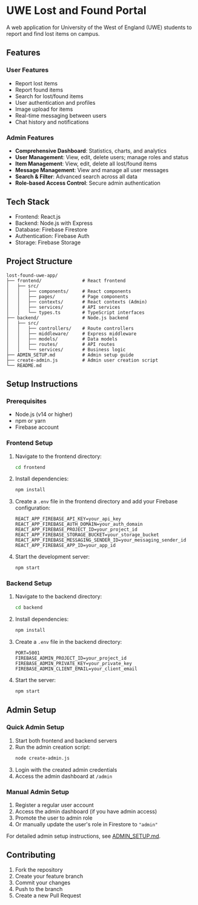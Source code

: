 # UWE Lost and Found Portal

A web application for University of the West of England (UWE) students to report and find lost items on campus.

## Features

### User Features
- Report lost items
- Report found items
- Search for lost/found items
- User authentication and profiles
- Image upload for items
- Real-time messaging between users
- Chat history and notifications

### Admin Features
- **Comprehensive Dashboard**: Statistics, charts, and analytics
- **User Management**: View, edit, delete users; manage roles and status
- **Item Management**: View, edit, delete all lost/found items
- **Message Management**: View and manage all user messages
- **Search & Filter**: Advanced search across all data
- **Role-based Access Control**: Secure admin authentication

## Tech Stack

- Frontend: React.js
- Backend: Node.js with Express
- Database: Firebase Firestore
- Authentication: Firebase Auth
- Storage: Firebase Storage

## Project Structure

```
lost-found-uwe-app/
├── frontend/               # React frontend
│   ├── src/
│   │   ├── components/     # React components
│   │   ├── pages/          # Page components
│   │   ├── contexts/       # React contexts (Admin)
│   │   ├── services/       # API services
│   │   └── types.ts        # TypeScript interfaces
├── backend/                # Node.js backend
│   ├── src/
│   │   ├── controllers/    # Route controllers
│   │   ├── middleware/     # Express middleware
│   │   ├── models/         # Data models
│   │   ├── routes/         # API routes
│   │   └── services/       # Business logic
├── ADMIN_SETUP.md          # Admin setup guide
├── create-admin.js         # Admin user creation script
└── README.md
```

## Setup Instructions

### Prerequisites

- Node.js (v14 or higher)
- npm or yarn
- Firebase account

### Frontend Setup

1. Navigate to the frontend directory:
   ```bash
   cd frontend
   ```

2. Install dependencies:
   ```bash
   npm install
   ```

3. Create a `.env` file in the frontend directory and add your Firebase configuration:
   ```
   REACT_APP_FIREBASE_API_KEY=your_api_key
   REACT_APP_FIREBASE_AUTH_DOMAIN=your_auth_domain
   REACT_APP_FIREBASE_PROJECT_ID=your_project_id
   REACT_APP_FIREBASE_STORAGE_BUCKET=your_storage_bucket
   REACT_APP_FIREBASE_MESSAGING_SENDER_ID=your_messaging_sender_id
   REACT_APP_FIREBASE_APP_ID=your_app_id
   ```

4. Start the development server:
   ```bash
   npm start
   ```

### Backend Setup

1. Navigate to the backend directory:
   ```bash
   cd backend
   ```

2. Install dependencies:
   ```bash
   npm install
   ```

3. Create a `.env` file in the backend directory:
   ```
   PORT=5001
   FIREBASE_ADMIN_PROJECT_ID=your_project_id
   FIREBASE_ADMIN_PRIVATE_KEY=your_private_key
   FIREBASE_ADMIN_CLIENT_EMAIL=your_client_email
   ```

4. Start the server:
   ```bash
   npm start
   ```

## Admin Setup

### Quick Admin Setup

1. Start both frontend and backend servers
2. Run the admin creation script:
   ```bash
   node create-admin.js
   ```
3. Login with the created admin credentials
4. Access the admin dashboard at `/admin`

### Manual Admin Setup

1. Register a regular user account
2. Access the admin dashboard (if you have admin access)
3. Promote the user to admin role
4. Or manually update the user's role in Firestore to `"admin"`

For detailed admin setup instructions, see [ADMIN_SETUP.md](./ADMIN_SETUP.md).

## Contributing

1. Fork the repository
2. Create your feature branch
3. Commit your changes
4. Push to the branch
5. Create a new Pull Request 